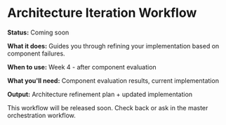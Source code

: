 # Architecture Iteration Workflow

**Status:** Coming soon

**What it does:** Guides you through refining your implementation based on component failures.

**When to use:** Week 4 - after component evaluation

**What you'll need:** Component evaluation results, current implementation

**Output:** Architecture refinement plan + updated implementation

This workflow will be released soon. Check back or ask in the master orchestration workflow.
